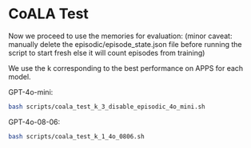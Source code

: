 # CoALA Test

Now we proceed to use the memories for evaluation:
(minor caveat: manually delete the episodic/episode_state.json file before running the script to start fresh else it will count episodes from training)

We use the k corresponding to the best performance on APPS for each model.

GPT-4o-mini:
```bash
bash scripts/coala_test_k_3_disable_episodic_4o_mini.sh
```

GPT-4o-08-06:
```bash
bash scripts/coala_test_k_1_4o_0806.sh
```